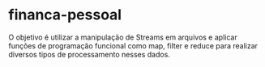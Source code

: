 # financa-pessoal
O objetivo é utilizar a manipulação de Streams em arquivos e  aplicar funções de programação funcional como map, filter e reduce para realizar  diversos tipos de processamento nesses dados. 
